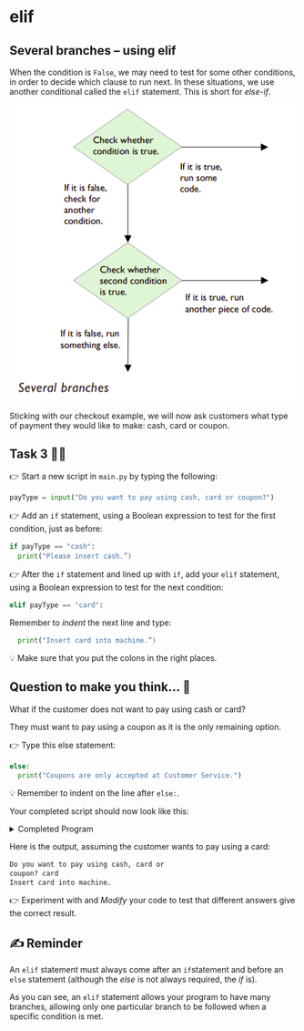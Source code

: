 # elif

## Several branches – using elif
When the condition is ``False``, we may need to test for some 
other conditions, in order to decide which clause to run next. In these situations, we use another conditional called the ``elif`` statement. This is short for *else-if*.

![image](image_3.png)

Sticking with our checkout example, we will now ask customers what type of payment they would like to make: 
cash, card or coupon.

## Task 3 👨‍💻

👉 Start a new script in `main.py` by typing the following:
````py
payType = input("Do you want to pay using cash, card or coupon?")
````
👉 Add an ``if`` statement, using a Boolean expression to test for the first condition, just as before:
````py
if payType == "cash":
  print("Please insert cash.”)
````
👉 After the ``if`` statement and lined up with ``if``, add your 
``elif`` statement, using a Boolean expression to test for the
next condition:
````py
elif payType == "card":
````

Remember to *indent* the next line and type:
````py
  print("Insert card into machine.”)
````
💡 Make sure that you put the colons in the right places.

## Question to make you think... 🤔

What if the customer does not want to pay using cash or 
card? 

They must want to pay using a coupon as it is the only remaining option. 

👉 Type this else statement:
````py
else:
  print("Coupons are only accepted at Customer Service.") 
````

💡 Remember to indent on the line after ``else:``.

Your completed script should now look like this:
<details>
  <summary> Completed Program</summary>
  
  ````py
  payType = input("Do you want to pay using cash, card or coupon?")
if payType == "cash":
    print("Please insert cash.")
elif payType == "card":
    print("Insert card into machine.")
else:
    print("Coupons are only accepted at customer service.")
  ````
</details>


Here is the output, assuming the customer wants to pay 
using a card:
````
Do you want to pay using cash, card or 
coupon? card
Insert card into machine.
````

👉 Experiment with and *Modify* your code to test that different answers give the correct result.

## ✍ Reminder

An ``elif`` statement must always come after an ``if``statement and before an ``else`` statement (although the *else* is not always required, the *if* is).

As you can see, an ``elif`` statement allows your program to 
have many branches, allowing only one particular branch to 
be followed when a specific condition is met.

